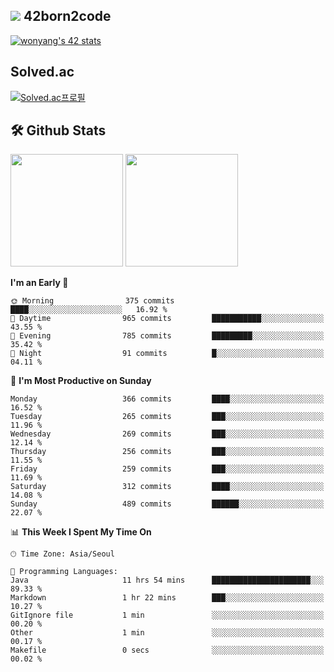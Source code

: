 
## <img src="https://img.shields.io/badge/-000000?style=flat&logo=42&logoColor=white"> 42born2code
[![wonyang's 42 stats](https://badge42.vercel.app/api/v2/cl5nhe5b6007809kydha7ht42/stats?cursusId=21&coalitionId=88)](https://profile.intra.42.fr/users/wonyang)

## Solved.ac
[![Solved.ac프로필](http://mazassumnida.wtf/api/v2/generate_badge?boj=bennyws)](https://solved.ac/bennyws)

## 🛠️ Github Stats
<p>
  <img height="180em" src="https://github-readme-stats-veggie-garden.vercel.app/api?username=gemstoneyang&show_icons=true&include_all_commits=true&bg_color=30,e96443,904e95&title_color=fff&text_color=fff">
  <img height="180em" src="https://github-readme-stats-veggie-garden.vercel.app/api/top-langs/?username=gemstoneyang&layout=compact&bg_color=30,e96443,904e95&title_color=fff&text_color=fff">
</p>

<!--START_SECTION:waka-->
**I'm an Early 🐤** 

```text
🌞 Morning                375 commits         ████░░░░░░░░░░░░░░░░░░░░░   16.92 % 
🌆 Daytime                965 commits         ███████████░░░░░░░░░░░░░░   43.55 % 
🌃 Evening                785 commits         █████████░░░░░░░░░░░░░░░░   35.42 % 
🌙 Night                  91 commits          █░░░░░░░░░░░░░░░░░░░░░░░░   04.11 % 
```
📅 **I'm Most Productive on Sunday** 

```text
Monday                   366 commits         ████░░░░░░░░░░░░░░░░░░░░░   16.52 % 
Tuesday                  265 commits         ███░░░░░░░░░░░░░░░░░░░░░░   11.96 % 
Wednesday                269 commits         ███░░░░░░░░░░░░░░░░░░░░░░   12.14 % 
Thursday                 256 commits         ███░░░░░░░░░░░░░░░░░░░░░░   11.55 % 
Friday                   259 commits         ███░░░░░░░░░░░░░░░░░░░░░░   11.69 % 
Saturday                 312 commits         ████░░░░░░░░░░░░░░░░░░░░░   14.08 % 
Sunday                   489 commits         ██████░░░░░░░░░░░░░░░░░░░   22.07 % 
```


📊 **This Week I Spent My Time On** 

```text
🕑︎ Time Zone: Asia/Seoul

💬 Programming Languages: 
Java                     11 hrs 54 mins      ██████████████████████░░░   89.33 % 
Markdown                 1 hr 22 mins        ███░░░░░░░░░░░░░░░░░░░░░░   10.27 % 
GitIgnore file           1 min               ░░░░░░░░░░░░░░░░░░░░░░░░░   00.20 % 
Other                    1 min               ░░░░░░░░░░░░░░░░░░░░░░░░░   00.17 % 
Makefile                 0 secs              ░░░░░░░░░░░░░░░░░░░░░░░░░   00.02 % 
```


<!--END_SECTION:waka-->
